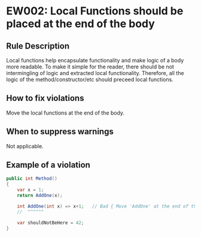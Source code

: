 # EW002: Local Functions should be placed at the end of the body

## Rule Description

Local functions help encapsulate functionality and make logic of a body more readable.
To make it simple for the reader, there should be not intermingling of logic and extracted local functionality. Therefore, all the logic of the method/constructor/etc should preceed local functions.

## How to fix violations

Move the local functions at the end of the body.

## When to suppress warnings

Not applicable.

## Example of a violation

```csharp
public int Method()
{
    var x = 1;
    return AddOne(x);

    int AddOne(int x) => x+1;   // Bad { Move 'AddOne' at the end of the body. }
    //  ^^^^^^

    var shouldNotBeHere = 42;
}
```